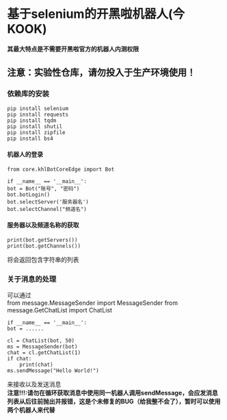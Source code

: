 # 基于selenium的开黑啦机器人(今KOOK)  
**其最大特点是不需要开黑啦官方的机器人内测权限**  
  
## 注意：实验性仓库，请勿投入于生产环境使用！  
  
### 依赖库的安装  
    pip install selenium
    pip install requests
    pip install tqdm
    pip install shutil
    pip install zipfile
    pip install bs4
  
#### 机器人的登录 
    from core.khlBotCoreEdge import Bot
    
    if __name__ == '__main__':
    bot = Bot("账号", "密码")
    bot.botLogin()
    bot.selectServer('服务器名')
    bot.selectChannel("频道名")
  
#### 服务器以及频道名称的获取 
    print(bot.getServers())
    print(bot.getChannels())  
将会返回包含字符串的列表  
  
### 关于消息的处理  
可以通过   
    from message.MessageSender import MessageSender
    from message.GetChatList import ChatList
    
    if __name__ == '__main__':
    bot = ......
    
    cl = ChatList(bot, 50)
    ms = MessageSender(bot)
    chat = cl.getChatList(1)
    if chat:
        print(chat)
    ms.sendMessage("Hello World!")
  
来接收以及发送消息  
**注意!!!:请勿在循环获取消息中使用同一机器人调用sendMessage，会应发消息列表从后往前抛出并报错，这是个未修复的BUG（给我整不会了），暂时可以使用两个机器人来代替**  


